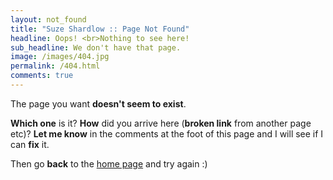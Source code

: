 ```yaml
---
layout: not_found
title: "Suze Shardlow :: Page Not Found"
headline: Oops! <br>Nothing to see here!
sub_headline: We don't have that page.
image: /images/404.jpg
permalink: /404.html
comments: true
---
```


The page you want **doesn't seem to exist**.

**Which one** is it?  **How** did you arrive here (**broken link** from another page etc)?  **Let me know** in the comments at the foot of this page and I will see if I can **fix** it.

Then go **back** to the [home page](index) and try again :)
